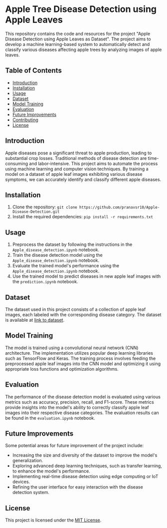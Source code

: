 # Apple Tree Disease Detection using Apple Leaves

This repository contains the code and resources for the project "Apple Disease Detection using Apple Leaves as Dataset". The project aims to develop a machine learning-based system to automatically detect and classify various diseases affecting apple trees by analyzing images of apple leaves.

## Table of Contents
- [Introduction](#introduction)
- [Installation](#installation)
- [Usage](#usage)
- [Dataset](#dataset)
- [Model Training](#model-training)
- [Evaluation](#evaluation)
- [Future Improvements](#future-improvements)
- [Contributing](#contributing)
- [License](#license)

## Introduction
Apple diseases pose a significant threat to apple production, leading to substantial crop losses. Traditional methods of disease detection are time-consuming and labor-intensive. This project aims to automate the process using machine learning and computer vision techniques. By training a model on a dataset of apple leaf images exhibiting various disease symptoms, we can accurately identify and classify different apple diseases.

## Installation
1. Clone the repository: `git clone https://github.com/pranavsr10/Apple-Disease-Detection.git`
2. Install the required dependencies: `pip install -r requirements.txt`

## Usage
1. Preprocess the dataset by following the instructions in the `Apple_disease_detection.ipynb` notebook.
2. Train the disease detection model using the `Apple_disease_detection.ipynb` notebook.
3. Evaluate the trained model's performance using the `Apple_disease_detection.ipynb` notebook.
4. Use the trained model to predict diseases in new apple leaf images with the `prediction.ipynb` notebook.

## Dataset
The dataset used in this project consists of a collection of apple leaf images, each labeled with the corresponding disease category. The dataset is available at [link to dataset](https://www.kaggle.com/datasets/ludehsar/apple-disease-dataset).

## Model Training
The model is trained using a convolutional neural network (CNN) architecture. The implementation utilizes popular deep learning libraries such as TensorFlow and Keras. The training process involves feeding the preprocessed apple leaf images into the CNN model and optimizing it using appropriate loss functions and optimization algorithms.

## Evaluation
The performance of the disease detection model is evaluated using various metrics such as accuracy, precision, recall, and F1-score. These metrics provide insights into the model's ability to correctly classify apple leaf images into their respective disease categories. The evaluation results can be found in the `evaluation.ipynb` notebook.

## Future Improvements
Some potential areas for future improvement of the project include:
- Increasing the size and diversity of the dataset to improve the model's generalization.
- Exploring advanced deep learning techniques, such as transfer learning, to enhance the model's performance.
- Implementing real-time disease detection using edge computing or IoT devices.
- Refining the user interface for easy interaction with the disease detection system.


## License
This project is licensed under the [MIT License](LICENSE).

